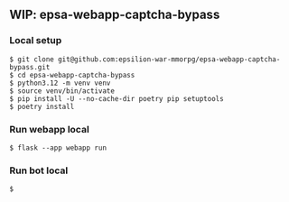 WIP: epsa-webapp-captcha-bypass
---



### Local setup
```shell
$ git clone git@github.com:epsilion-war-mmorpg/epsa-webapp-captcha-bypass.git
$ cd epsa-webapp-captcha-bypass
$ python3.12 -m venv venv
$ source venv/bin/activate
$ pip install -U --no-cache-dir poetry pip setuptools
$ poetry install
```


### Run webapp local
```shell
$ flask --app webapp run
```


### Run bot local
```shell
$ 
```